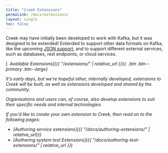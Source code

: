 ```yaml
---
title: "Creek Extensions"
permalink: /docs/extensions/
layout: single
toc: false
---
```


Creek may have initially been developed to work with Kafka, but it was designed to be extended! 
Extended to support other data formats on Kafka, 
like the upcoming [JSON support](https://github.com/creek-service/creek-kafka/issues/25), 
and to support different external services, such as databases, rest endpoints, or cloud services.

[<i class='fas fa-cube'/>&nbsp; Available Extensions]({{ "/extensions/" | relative_url }}){: .btn .btn--primary .btn--large}

It's early days, but we're hopeful other, internally developed, extensions to Creek will be built, 
as well as extensions developed and shared by the community. 

Organisations and users can, of course, also develop extensions to suit their specific needs and internal technologies.

If you'd like to create your own extension to Creek, then read on to the following pages:

* [Authoring service extensions]({{ "/docs/authoring-extensions/" | relative_url}})
* [Authoring system test Extensions]({{ "/docs/authoring-test-extensions/" | relative_url }})

[serviceDiscussion]: https://github.com/creek-service/creek-service/discussions/new